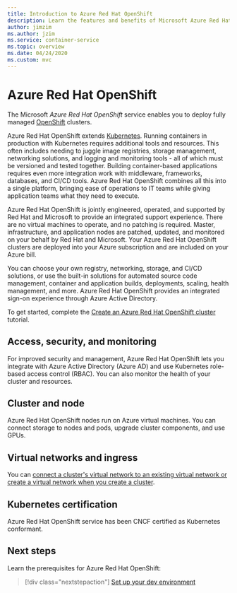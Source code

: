 ```yaml
---
title: Introduction to Azure Red Hat OpenShift
description: Learn the features and benefits of Microsoft Azure Red Hat OpenShift to deploy and manage container-based applications.
author: jimzim
ms.author: jzim
ms.service: container-service
ms.topic: overview
ms.date: 04/24/2020
ms.custom: mvc
---
```


# Azure Red Hat OpenShift

The Microsoft *Azure Red Hat OpenShift* service enables you to deploy fully managed [OpenShift](https://www.openshift.com/) clusters.

Azure Red Hat OpenShift extends [Kubernetes](https://kubernetes.io/). Running containers in production with Kubernetes requires additional tools and resources. This often includes needing to juggle image registries, storage management, networking solutions, and logging and monitoring tools - all of which must be versioned and tested together. Building container-based applications requires even more integration work with middleware, frameworks, databases, and CI/CD tools. Azure Red Hat OpenShift combines all this into a single platform, bringing ease of operations to IT teams while giving application teams what they need to execute.

Azure Red Hat OpenShift is jointly engineered, operated, and supported by Red Hat and Microsoft to provide an integrated support experience. There are no virtual machines to operate, and no patching is required. Master, infrastructure, and application nodes are patched, updated, and monitored on your behalf by Red Hat and Microsoft. Your Azure Red Hat OpenShift clusters are deployed into your Azure subscription and are included on your Azure bill.

You can choose your own registry, networking, storage, and CI/CD solutions, or use the built-in solutions for automated source code management, container and application builds, deployments, scaling, health management, and more. Azure Red Hat OpenShift provides an integrated sign-on experience through Azure Active Directory.

To get started, complete the [Create an Azure Red Hat OpenShift cluster](tutorial-create-cluster.md) tutorial.

## Access, security, and monitoring

For improved security and management, Azure Red Hat OpenShift lets you integrate with Azure Active Directory (Azure AD) and use Kubernetes role-based access control (RBAC). You can also monitor the health of your cluster and resources.

## Cluster and node

Azure Red Hat OpenShift nodes run on Azure virtual machines. You can connect storage to nodes and pods, upgrade cluster components, and use GPUs.

## Virtual networks and ingress

You can [connect a cluster's virtual network to an existing virtual network or create a virtual network when you create a cluster](tutorial-create-cluster.md#create-a-virtual-network-containing-two-empty-subnets).

## Kubernetes certification

Azure Red Hat OpenShift service has been CNCF certified as Kubernetes conformant.

## Next steps

Learn the prerequisites for Azure Red Hat OpenShift:

> [!div class="nextstepaction"]
> [Set up your dev environment](howto-setup-environment.md)
